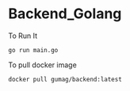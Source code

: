 # Backend_Golang  
To Run It  
```
go run main.go
```  
  
To pull docker image  
```
docker pull gumag/backend:latest
```
